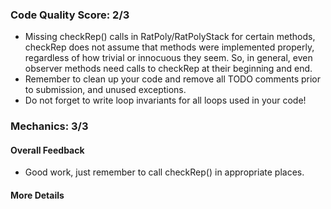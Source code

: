 ### Code Quality Score: 2/3

- Missing checkRep() calls in RatPoly/RatPolyStack for certain methods, checkRep does not assume that methods were implemented properly, regardless of
how trivial or innocuous they seem.  So, in general, even observer methods need calls to checkRep at their beginning and end.
- Remember to clean up your code and remove all TODO comments prior to submission, and unused exceptions.
- Do not forget to write loop invariants for all loops used in your code!

### Mechanics: 3/3

#### Overall Feedback

- Good work, just remember to call checkRep() in appropriate places.

#### More Details
